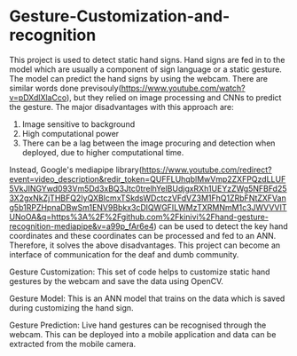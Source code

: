# Gesture-Customization-and-recognition
This project is used to detect static hand signs. Hand signs are fed in to the model which are usually a component of sign language or a static gesture. The model can predict the hand signs by using the webcam. There are similar words done previsouly(https://www.youtube.com/watch?v=pDXdlXlaCco), but they relied on image processing and CNNs to predict the gesture. The major disadvantages with this approach are:
1. Image sensitive to background
2. High computational power
3. There can be a lag between the image procuring and detection when deployed, due to higher computational time.

Instead, Google's mediapipe library(https://www.youtube.com/redirect?event=video_description&redir_token=QUFFLUhqblMwVmp2ZXFPQzdLLUF5VkJINGYwd093Vm5Dd3xBQ3Jtc0trelhYelBUdjgxRXh1UEYzZWg5NFBFd253X2gxNkZjTHBFQ2IyQXBIcmxTSkdsWDctczVFdVZ3M1FhQ1ZRbFNtZXFVang5b1RPZHpnaDBwSm1ENV9Bbkx3cDlQWGFILWMzTXRMNmM1c3JWVVVITUNoOA&q=https%3A%2F%2Fgithub.com%2Fkinivi%2Fhand-gesture-recognition-mediapipe&v=a99p_fAr6e4) can be used to detect the key hand coordinates and these coordinates can be processed and fed to an ANN. Therefore, it solves the above disadvantages.
This project can become an interface of communication for the deaf and dumb community.

Gesture Customization:
This set of code helps to customize static hand gestures by the webcam and save the data using OpenCV. 

Gesture Model:
This is an ANN model that trains on the data which is saved during customizing the hand sign.

Gesture Prediction:
Live hand gestures can be recognised through the webcam. This can be deployed into a mobile application and data can be extracted from the mobile camera.
